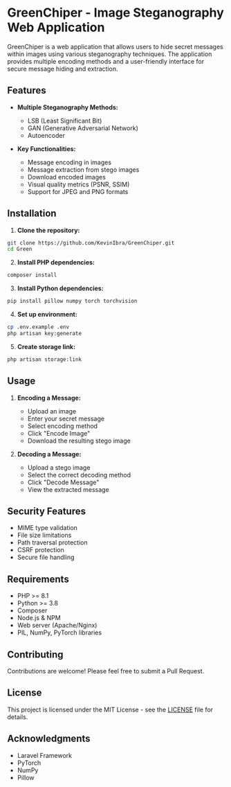 # GreenChiper - Image Steganography Web Application

GreenChiper is a web application that allows users to hide secret messages within images using various steganography techniques. The application provides multiple encoding methods and a user-friendly interface for secure message hiding and extraction.

## Features

- **Multiple Steganography Methods:**
  - LSB (Least Significant Bit)
  - GAN (Generative Adversarial Network)
  - Autoencoder

- **Key Functionalities:**
  - Message encoding in images
  - Message extraction from stego images
  - Download encoded images
  - Visual quality metrics (PSNR, SSIM)
  - Support for JPEG and PNG formats

## Installation

1. **Clone the repository:**
```bash
git clone https://github.com/KevinIbra/GreenChiper.git
cd Green
```

2. **Install PHP dependencies:**
```bash
composer install
```

3. **Install Python dependencies:**
```bash
pip install pillow numpy torch torchvision
```

4. **Set up environment:**
```bash
cp .env.example .env
php artisan key:generate
```

5. **Create storage link:**
```bash
php artisan storage:link
```

## Usage

1. **Encoding a Message:**
   - Upload an image
   - Enter your secret message
   - Select encoding method
   - Click "Encode Image"
   - Download the resulting stego image

2. **Decoding a Message:**
   - Upload a stego image
   - Select the correct decoding method
   - Click "Decode Message"
   - View the extracted message

## Security Features

- MIME type validation
- File size limitations
- Path traversal protection
- CSRF protection
- Secure file handling

## Requirements

- PHP >= 8.1
- Python >= 3.8
- Composer
- Node.js & NPM
- Web server (Apache/Nginx)
- PIL, NumPy, PyTorch libraries

## Contributing

Contributions are welcome! Please feel free to submit a Pull Request.

## License

This project is licensed under the MIT License - see the [LICENSE](LICENSE) file for details.

## Acknowledgments

- Laravel Framework
- PyTorch
- NumPy
- Pillow
